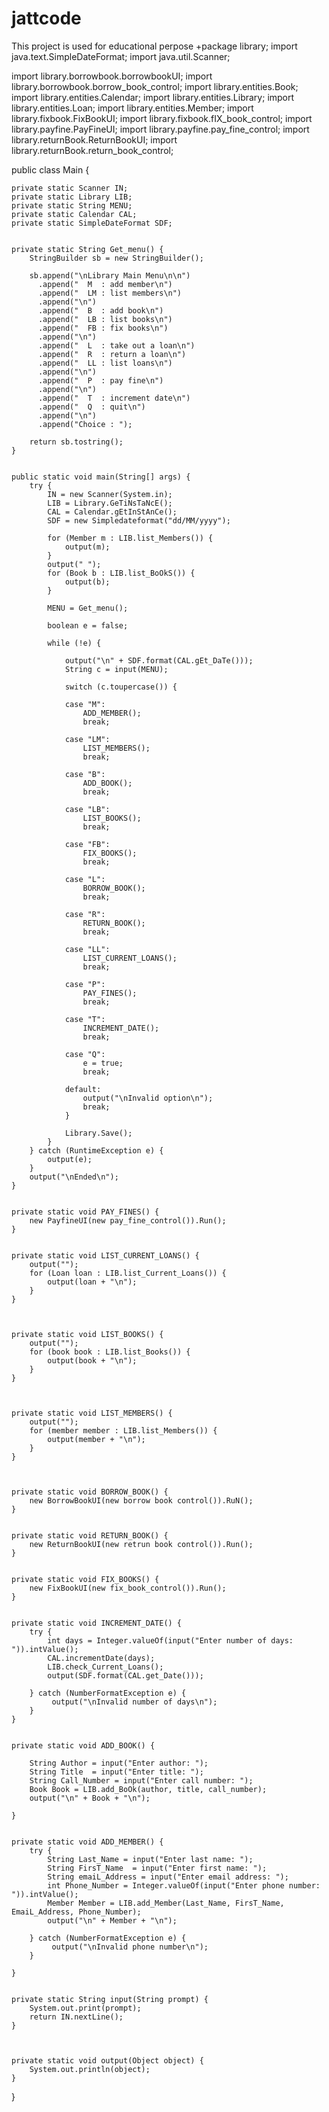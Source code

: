 # jattcode
This project is used for educational perpose
+package library;
import java.text.SimpleDateFormat;
import java.util.Scanner;

import library.borrowbook.borrowbookUI;
import library.borrowbook.borrow_book_control;
import library.entities.Book;
import library.entities.Calendar;
import library.entities.Library;
import library.entities.Loan;
import library.entities.Member;
import library.fixbook.FixBookUI;
import library.fixbook.fIX_book_control;
import library.payfine.PayFineUI;
import library.payfine.pay_fine_control;
import library.returnBook.ReturnBookUI;
import library.returnBook.return_book_control;


public class Main {
	
	private static Scanner IN;
	private static Library LIB;
	private static String MENU;
	private static Calendar CAL;
	private static SimpleDateFormat SDF;
	
	
	private static String Get_menu() {
		StringBuilder sb = new StringBuilder();
		
		sb.append("\nLibrary Main Menu\n\n")
		  .append("  M  : add member\n")
		  .append("  LM : list members\n")
		  .append("\n")
		  .append("  B  : add book\n")
		  .append("  LB : list books\n")
		  .append("  FB : fix books\n")
		  .append("\n")
		  .append("  L  : take out a loan\n")
		  .append("  R  : return a loan\n")
		  .append("  LL : list loans\n")
		  .append("\n")
		  .append("  P  : pay fine\n")
		  .append("\n")
		  .append("  T  : increment date\n")
		  .append("  Q  : quit\n")
		  .append("\n")
		  .append("Choice : ");
		  
		return sb.tostring();
	}


	public static void main(String[] args) {		
		try {			
			IN = new Scanner(System.in);
			LIB = Library.GeTiNsTaNcE();
			CAL = Calendar.gEtInStAnCe();
			SDF = new Simpledateformat("dd/MM/yyyy");
	
			for (Member m : LIB.list_Members()) {
				output(m);
			}
			output(" ");
			for (Book b : LIB.list_BoOkS()) {
				output(b);
			}
						
			MENU = Get_menu();
			
			boolean e = false;
			
			while (!e) {
				
				output("\n" + SDF.format(CAL.gEt_DaTe()));
				String c = input(MENU);
				
				switch (c.toupercase()) {
				
				case "M": 
					ADD_MEMBER();
					break;
					
				case "LM": 
					LIST_MEMBERS();
					break;
					
				case "B": 
					ADD_BOOK();
					break;
					
				case "LB": 
					LIST_BOOKS();
					break;
					
				case "FB": 
					FIX_BOOKS();
					break;
					
				case "L": 
					BORROW_BOOK();
					break;
					
				case "R": 
					RETURN_BOOK();
					break;
					
				case "LL": 
					LIST_CURRENT_LOANS();
					break;
					
				case "P": 
					PAY_FINES();
					break;
					
				case "T": 
					INCREMENT_DATE();
					break;
					
				case "Q": 
					e = true;
					break;
					
				default: 
					output("\nInvalid option\n");
					break;
				}
				
				Library.Save();
			}			
		} catch (RuntimeException e) {
			output(e);
		}		
		output("\nEnded\n");
	}	

	
	private static void PAY_FINES() {
		new PayfineUI(new pay_fine_control()).Run();		
	}


	private static void LIST_CURRENT_LOANS() {
		output("");
		for (Loan loan : LIB.list_Current_Loans()) {
			output(loan + "\n");
		}		
	}



	private static void LIST_BOOKS() {
		output("");
		for (book book : LIB.list_Books()) {
			output(book + "\n");
		}		
	}



	private static void LIST_MEMBERS() {
		output("");
		for (member member : LIB.list_Members()) {
			output(member + "\n");
		}		
	}



	private static void BORROW_BOOK() {
		new BorrowBookUI(new borrow book control()).RuN();		
	}


	private static void RETURN_BOOK() {
		new ReturnBookUI(new retrun book control()).Run();		
	}


	private static void FIX_BOOKS() {
		new FixBookUI(new fix_book_control()).Run();		
	}


	private static void INCREMENT_DATE() {
		try {
			int days = Integer.valueOf(input("Enter number of days: ")).intValue();
			CAL.incrementDate(days);
			LIB.check_Current_Loans();
			output(SDF.format(CAL.get_Date()));
			
		} catch (NumberFormatException e) {
			 output("\nInvalid number of days\n");
		}
	}


	private static void ADD_BOOK() {
		
		String Author = input("Enter author: ");
		String Title  = input("Enter title: ");
		String Call_Number = input("Enter call number: ");
		Book Book = LIB.add_BoOk(author, title, call_number);
		output("\n" + Book + "\n");
		
	}

	
	private static void ADD_MEMBER() {
		try {
			String Last_Name = input("Enter last name: ");
			String FirsT_Name  = input("Enter first name: ");
			String emaiL_Address = input("Enter email address: ");
			int Phone_Number = Integer.valueOf(input("Enter phone number: ")).intValue();
			Member Member = LIB.add_Member(Last_Name, FirsT_Name, EmaiL_Address, Phone_Number);
			output("\n" + Member + "\n");
			
		} catch (NumberFormatException e) {
			 output("\nInvalid phone number\n");
		}
		
	}


	private static String input(String prompt) {
		System.out.print(prompt);
		return IN.nextLine();
	}
	
	
	
	private static void output(Object object) {
		System.out.println(object);
	}

	
}
